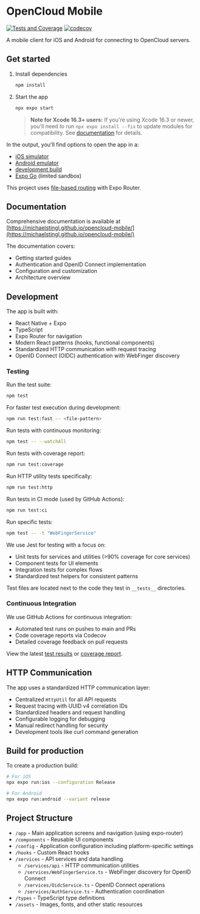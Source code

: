 # OpenCloud Mobile

[![Tests and Coverage](https://github.com/michaelstingl/opencloud-mobile/actions/workflows/tests.yml/badge.svg)](https://github.com/michaelstingl/opencloud-mobile/actions/workflows/tests.yml)
[![codecov](https://codecov.io/gh/michaelstingl/opencloud-mobile/branch/main/graph/badge.svg)](https://codecov.io/gh/michaelstingl/opencloud-mobile)

A mobile client for iOS and Android for connecting to OpenCloud servers.

## Get started

1. Install dependencies

   ```bash
   npm install
   ```

2. Start the app

   ```bash
   npx expo start
   ```

   > **Note for Xcode 16.3+ users:** If you're using Xcode 16.3 or newer, you'll need to run `npx expo install --fix` to update modules for compatibility. See [documentation](https://michaelstingl.github.io/opencloud-mobile/docs/guides/getting-started#xcode-163-compatibility) for details.

In the output, you'll find options to open the app in a:

- [iOS simulator](https://docs.expo.dev/workflow/ios-simulator/)
- [Android emulator](https://docs.expo.dev/workflow/android-studio-emulator/)
- [development build](https://docs.expo.dev/develop/development-builds/introduction/)
- [Expo Go](https://expo.dev/go) (limited sandbox)

This project uses [file-based routing](https://docs.expo.dev/router/introduction) with Expo Router.

## Documentation

Comprehensive documentation is available at [https://michaelstingl.github.io/opencloud-mobile/](https://michaelstingl.github.io/opencloud-mobile/)

The documentation covers:
- Getting started guides
- Authentication and OpenID Connect implementation
- Configuration and customization
- Architecture overview

## Development

The app is built with:

- React Native + Expo
- TypeScript
- Expo Router for navigation
- Modern React patterns (hooks, functional components)
- Standardized HTTP communication with request tracing
- OpenID Connect (OIDC) authentication with WebFinger discovery

### Testing

Run the test suite:

```bash
npm test
```

For faster test execution during development:

```bash
npm run test:fast -- <file-pattern>
```

Run tests with continuous monitoring:

```bash
npm test -- --watchAll
```

Run tests with coverage report:

```bash
npm run test:coverage
```

Run HTTP utility tests specifically:

```bash
npm run test:http
```

Run tests in CI mode (used by GitHub Actions):

```bash
npm run test:ci
```

Run specific tests:

```bash
npm test -- -t "WebFingerService"
```

We use Jest for testing with a focus on:
- Unit tests for services and utilities (>90% coverage for core services)
- Component tests for UI elements
- Integration tests for complex flows
- Standardized test helpers for consistent patterns

Test files are located next to the code they test in `__tests__` directories.

### Continuous Integration

We use GitHub Actions for continuous integration:
- Automated test runs on pushes to main and PRs
- Code coverage reports via Codecov
- Detailed coverage feedback on pull requests

View the latest [test results](https://github.com/michaelstingl/opencloud-mobile/actions/workflows/tests.yml) or [coverage report](https://codecov.io/gh/michaelstingl/opencloud-mobile).

## HTTP Communication

The app uses a standardized HTTP communication layer:

- Centralized `HttpUtil` for all API requests
- Request tracing with UUID v4 correlation IDs
- Standardized headers and request handling
- Configurable logging for debugging
- Manual redirect handling for security
- Development tools like curl command generation

## Build for production

To create a production build:

```bash
# For iOS
npx expo run:ios --configuration Release

# For Android
npx expo run:android --variant release
```

## Project Structure

- `/app` - Main application screens and navigation (using expo-router)
- `/components` - Reusable UI components
- `/config` - Application configuration including platform-specific settings
- `/hooks` - Custom React hooks
- `/services` - API services and data handling
  - `/services/api` - HTTP communication utilities
  - `/services/WebFingerService.ts` - WebFinger discovery for OpenID Connect
  - `/services/OidcService.ts` - OpenID Connect operations
  - `/services/AuthService.ts` - Authentication coordination
- `/types` - TypeScript type definitions
- `/assets` - Images, fonts, and other static resources
